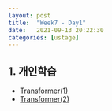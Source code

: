 ```yaml
---
layout: post
title:  "Week7 - Day1"
date:   2021-09-13 20:22:30
categories: [ustage]
---
```


## 1. 개인학습
* [Transformer(1)]()
* [Transformer(2)]()


